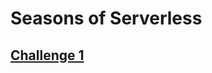 # Seasons of Serverless

## [Challenge 1](https://github.com/LocksleyLK/seasons-of-serverless/tree/master/challenge-1)
